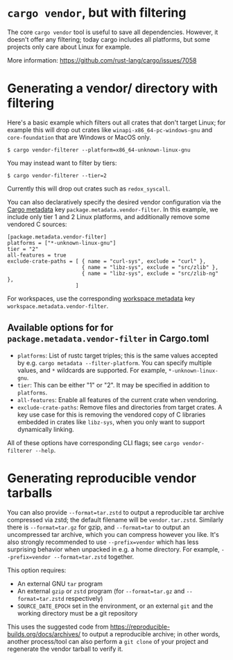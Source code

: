 # `cargo vendor`, but with filtering

The core `cargo vendor` tool is useful to save all dependencies.
However, it doesn't offer any filtering; today cargo includes
all platforms, but some projects only care about Linux
for example.

More information: https://github.com/rust-lang/cargo/issues/7058

# Generating a vendor/ directory with filtering

Here's a basic example which filters out all crates that don't target Linux;
for example this will drop out crates like `winapi-x86_64-pc-windows-gnu` and
`core-foundation` that are Windows or MacOS only.

```
$ cargo vendor-filterer --platform=x86_64-unknown-linux-gnu
```

You may instead want to filter by tiers:

```
$ cargo vendor-filterer --tier=2
```

Currently this will drop out crates such as `redox_syscall`.

You can also declaratively specify the desired vendor configuration via the [Cargo metadata](https://doc.rust-lang.org/cargo/reference/manifest.html#the-metadata-table)
key `package.metadata.vendor-filter`.  In this example, we include only tier 1 and 2 Linux platforms, and additionally remove some vendored C sources:

```
[package.metadata.vendor-filter]
platforms = ["*-unknown-linux-gnu"]
tier = "2"
all-features = true
exclude-crate-paths = [ { name = "curl-sys", exclude = "curl" },
                        { name = "libz-sys", exclude = "src/zlib" },
                        { name = "libz-sys", exclude = "src/zlib-ng" },
                      ]
```

For workspaces, use the corresponding [workspace metadata](https://doc.rust-lang.org/cargo/reference/workspaces.html#the-metadata-table)
key `workspace.metadata.vendor-filter`.

## Available options for for `package.metadata.vendor-filter` in Cargo.toml

- `platforms`: List of rustc target triples; this is the same values accepted by
  e.g. `cargo metadata --filter-platform`.  You can specify multiple values,
  and `*` wildcards are supported.  For example, `*-unknown-linux-gnu`.
- `tier`: This can be either "1" or "2".  It may be specified in addition to `platforms`.
- `all-features`: Enable all features of the current crate when vendoring.
- `exclude-crate-paths`: Remove files and directories from target crates.  A key
  use case for this is removing the vendored copy of C libraries embedded in
  crates like `libz-sys`, when you only want to support dynamically linking.

All of these options have corresponding CLI flags; see `cargo vendor-filterer --help`.

# Generating reproducible vendor tarballs

You can also provide `--format=tar.zstd` to output a reproducible tar archive
compressed via zstd; the default filename will be `vendor.tar.zstd`.  Similarly
there is `--format=tar.gz` for gzip, and `--format=tar` to output an uncompressed tar archive, which you
can compress however you like.  It's also strongly recommended to use `--prefix=vendor`
which has less surprising behavior when unpacked in e.g. a home directory.  For example,
`--prefix=vendor --format=tar.zstd` together.

This option requires:

 - An external GNU `tar` program
 - An external `gzip` or `zstd` program (for `--format=tar.gz` and `--format=tar.zstd` respectively)
 - `SOURCE_DATE_EPOCH` set in the environment, or an external `git` and the working directory must be a git repository

This uses the suggested code from https://reproducible-builds.org/docs/archives/
to output a reproducible archive; in other words, another process/tool
can also perform a `git clone` of your project and regenerate the vendor
tarball to verify it.
